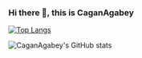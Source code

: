 ### Hi there 👋, this is CaganAgabey

[![Top Langs](https://github-readme-stats.vercel.app/api/top-langs/?username=CaganAgabey&langs_count=5)](https://github.com/CaganAgabey/CaganAgabey)

![CaganAgabey's GitHub stats](https://github-readme-stats.vercel.app/api?username=CaganAgabey&show_icons=true&theme=cobalt)
